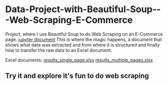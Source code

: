 # Data-Project-with-Beautiful-Soup---Web-Scraping-E-Commerce
 Project, where I use Beautiful Soup to do Web Scraping on an E-Commerce page.
[jupyter document](https://github.com/yeferson123k/-Data-Project-with-Beautiful-Soup---Web-Scraping-E-Commerce/blob/main/InitialTemplate.ipynb)
This is where the magic happens, a document that shows what data was extracted and from where it is structured and finally how to transfer the raw data to an Excel document.

Excel documents: 
[results_single_page.xlsx](https://github.com/yeferson123k/-Data-Project-with-Beautiful-Soup---Web-Scraping-E-Commerce/blob/main/results_single_page.xlsx)
[results_multiple_pages.xlsx](https://github.com/yeferson123k/-Data-Project-with-Beautiful-Soup---Web-Scraping-E-Commerce/blob/main/results_multiple_pages.xlsx)

## Try it and explore it's fun to do web scraping
